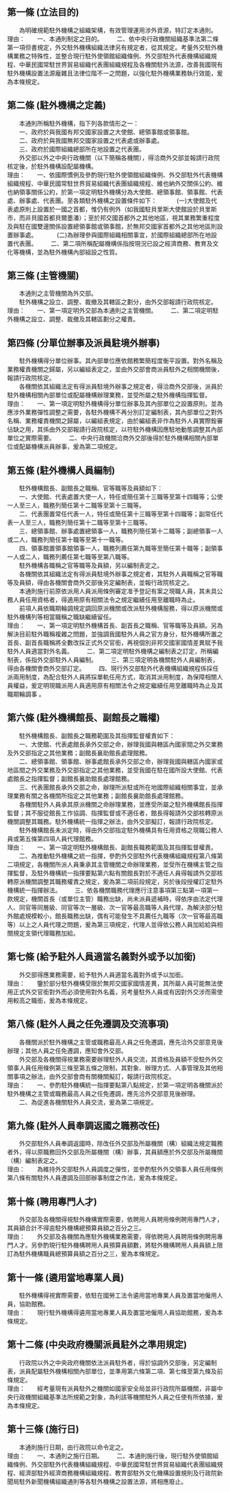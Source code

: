 第一條 (立法目的)
-----------------
　　為明確規範駐外機構之組織架構，有效管理運用涉外資源，特訂定本通則。  
理由：　　一、本通則制定之目的。
　　二、依中央行政機關組織基準法第二條第一項但書規定，外交駐外機構組織法律另有規定者，從其規定。考量外交駐外機構業務之特殊性，並整合現行駐外使領館組織條例、外交部駐外代表機構組織規程、中華民國常駐世界貿易組織代表團組織規程及各機關駐外法源，改善我國現有駐外機構設置法源龐雜且法律位階不一之問題，以強化駐外機構業務執行效能，爰為本條規定。

第二條 (駐外機構之定義)
-----------------------
　　本通則所稱駐外機構，指下列各款情形之一：  
　　一、政府於與我國有邦交國家設置之大使館、總領事館或領事館。  
　　二、政府於與我國無邦交國家設置之代表處或辦事處。  
　　三、政府於國際組織總部所在地設置之代表團。  
　　外交部以外之中央行政機關（以下簡稱各機關），得洽商外交部並報請行政院核定後，於駐外機構設配屬機構。  
理由：　　一、依國際慣例及參酌現行駐外使領館組織條例、外交部駐外代表機構組織規程、中華民國常駐世界貿易組織代表團組織規程、維也納外交關係公約、維也納領事關係公約，於第一項定明駐外機構分為大使館、總領事館、領事館、代表處、辦事處、代表團。至各類駐外機構之設置條件如下：
　　　(一)大使館及代表處原則上設置於一國之首都，惟仍有例外（如我國駐貝里斯大使館設於貝里斯市，而非貝國首都貝爾墨潘）；至於邦交國首都外之其他地區，視其業務繁重程度及與駐在國雙邊關係設置總領事館或領事館，於無邦交國家首都外之其他地區則設置辦事處。
　　　(二)為辦理參與國際組織相關事宜，於國際組織總部所在地設置代表團。
　　二、第二項所稱配屬機構係指按現況已設之經濟商務、教育及文化等機構，並為駐外機構內部組設之性質。

第三條 (主管機關)
-----------------
　　本通則之主管機關為外交部。  
　　駐外機構之設立、調整、裁撤及其轄區之劃分，由外交部報請行政院核定。  
理由：　　一、第一項定明外交部為本通則之主管機關。
　　二、第二項定明駐外機構之設立、調整、裁撤及其轄區劃分之權責。

第四條 (分單位辦事及派員駐境外辦事)
-----------------------------------
　　駐外機構得分單位辦事。其內部單位應依館務繁簡程度衡平設置。對外名稱及業務權責機關之歸屬，另以編組表定之，並由外交部會商派員駐外之相關機關後，報請行政院核定。  
　　各機關依其組織法定有得派員駐境外辦事之規定者，得洽商外交部後，派員於駐外機構相關內部單位或配屬機構辦理業務，並受所屬之駐外機構指揮監督。  
理由：　　一、第一項定明駐外機構得分單位辦事及其內部單位之設置原則。並為應涉外業務彈性調整之需要，各駐外機構不再分別訂定編制表，其內部單位之對外名稱、業務權責機關之歸屬，以編組表規定，由於編組表非作為駐外人員實際銓審佔缺之用，其係由外交部報請行政院核定，以符駐外機構因應駐地動態調整其內部單位之實際需要。
　　二、中央行政機關洽商外交部後得於駐外機構相關內部單位或配屬機構派員辦事，爰為第二項規定。

第五條 (駐外機構人員編制)
-------------------------
　　駐外機構館長、副館長之職稱、官等職等及員額如下：  
　　一、大使館、代表處置大使一人，特任或簡任第十三職等至第十四職等；公使一人至三人，職務列簡任第十二職等至第十三職等。  
　　二、代表團置常任代表一人，特任或簡任第十三職等至第十四職等；副常任代表一人至三人，職務列簡任第十二職等至第十三職等。  
　　三、總領事館、辦事處置總領事一人，職務列簡任第十二職等；副總領事一人或二人，職務列簡任第十職等至第十一職等。  
　　四、領事館置領事館領事一人，職務列薦任第九職等至簡任第十職等；副領事一人或二人，職務列薦任第七職等至第八職等。  
　　駐外機構各職稱之官等職等及員額，另以編制表定之。  
　　各機關依其組織法定有得派員駐境外辦事之規定者，其駐外人員職稱之官等職等及員額，得由各機關會商外交部後另定編制表，並報行政院核定之。  
　　本通則施行前原依派用人員派用條例審定准予登記有案之現職人員，其未具公務人員任用資格者，得適用原有相關法令之規定繼續任用至離職時為止。  
　　前項人員依職期輪調規定調回原派機關或改派駐外機構服務，得以原派機關或駐外機構列等相當職稱之職缺繼續留任。  
理由：　　一、第一項定明駐外機構首長、副首長之職稱、官等職等及員額。另為解決目前駐外職稱複雜之問題，並強調我國駐外人員之官方身分，駐外機構所置之首長、副首長職稱將全數改採正式外交官銜，再視個別非邦交國家國情差異賦予我駐外人員適當對外名義。
　　二、第二項定明駐外機構之編制表之訂定，所稱編制表，係指外交部駐外人員編制。
　　三、第三項定明各機關駐外人員編制表，得由各機關會商外交部訂定。
　　四、現行外交部駐外代表機構組織規程係採任派兩用制度，為配合駐外人員將採單軌任用方式，取消其派用制度，為保障相關人員權益，爰定明現職派用人員適用原有相關法令之規定繼續任用至離職時為止及其職期輪調事
。

第六條 (駐外機構館長、副館長之職權)
-----------------------------------
　　駐外機構館長、副館長之職務範圍及其指揮監督權責如下：  
　　一、大使館、代表處館長承外交部之命，辦理我國與轄區內國家間之外交業務及外交部指定之其他業務；副館長襄助館長處理館務。  
　　二、總領事館、領事館、辦事處館長承外交部之命，辦理我國與轄區內國家或地區間之外交業務及外交部指定之其他業務，並受我國在駐在國所設大使館、代表處館長之指揮監督；副館長襄助館長處理館務。  
　　三、代表團館長承外交部之命，辦理所派駐或所在地國際組織相關事宜，並承理業務有關之各機關所指定之其他業務；副館長襄助館長處理館務。  
　　各機關駐外人員承其原派機關之命辦理業務，並應受所屬之駐外機構館長指揮監督；其不服從館長工作協調、指揮監督或不適任者，館長得報請外交部核轉原派機關調整其職務。駐外機構統一指揮之辦法，由外交部擬訂，報請行政院核定。  
　　駐外機構館長未派定時，得由外交部指定駐外機構具有任用資格之現職公務人員或第五條第四項人員代理館務。  
理由：　　一、第一項定明駐外機構館長、副館長職務範圍及其指揮監督權責。
　　二、為推動駐外機構之統一指揮，參酌外交部駐外代表機構組織規程第八條第二項規定，各機關所派人員秉承其主管機關之命辦理業務，並受所在機構主管之指揮監督，及駐外機構統一指揮要點第六點有關館長對於不適任人員得報請外交部核轉原派機關調整其職務權責之規定，爰為第二項前段規定，另於後段授權訂定駐外機構統一指揮辦法。
　　三、依各機關職務代理應行注意事項第三點第一項第一款規定，機關首長（或單位主管）職務出缺，尚未派員遞補時，得依序由法定代理人、同官等同層級、同官等次一層級、次一官等最高職等人員代理，為解決部分駐外館處規模較小，館長職務出缺，偶有可能發生不具薦任九職等（次一官等最高職等）以上之人員代理之問題，爰為第三項規定，代理人並得依公務人員加給給與相關規定支領代理職務加給。

第七條 (給予駐外人員適當名義對外或予以加銜)
-------------------------------------------
　　外交部得應業務需要，給予駐外人員適當名義對外或予以加銜。  
理由：　　鑒於部分駐外機構受限於無邦交國家國情差異，其所屬人員可能無法使用正式外交官銜對外而必須使用對外名義，另考量駐外人員或有因對外交涉而需使用較高之職銜，爰為本條規定。

第八條 (駐外人員之任免遷調及交流事項)
-------------------------------------
　　各機關派於駐外機構之主管或職務最高人員之任免遷調，應先洽外交部意見後辦理；其他人員之任免遷調，應知會外交部。  
　　外交部及各機關得視業務需要辦理駐外人員交流，其資格及員額不受駐外外交領事人員任用條例第三條至第五條之限制，其對象、辦理方式、人事管理及其他相關事項之辦法，由外交部會商有關機關擬訂，報請行政院核定。  
理由：　　一、參酌駐外機構統一指揮要點第八點規定，於第一項定明各機關派於駐外機構之主管或職務最高人員之任免遷調，應先洽外交部意見後辦理。
　　二、為促進各機關駐外人員交流，爰為第二項規定。

第九條 (駐外人員奉調返國之職務改任)
-----------------------------------
　　外交部駐外人員奉調返國時，除改任外交部及所屬機關（構）組織法規定職務者外，得以原職務回外交部及所屬機關（構）辦事，其員額應於外交部及所屬機關（構）編制表定之。  
理由：　　為維持外交部駐外人員調度之彈性，並參酌駐外外交領事人員任用條例第八條有關駐外人員遷調及回部辦事制度之作法，爰為本條規定。

第十條 (聘用專門人才)
---------------------
　　外交部及各機關得視駐外機構實際需要，依聘用人員聘用條例聘用專門人才，其員額合計不得逾駐外機構總預算員額之百分之三。  
理由：　　外交部及各機關為應駐外機構業務需要，得依聘用人員聘用條例聘用專門人才。另參酌現行駐外機構聘用人員預算員額數，將駐外機構聘用人員員額上限訂為駐外機構職員總預算員額之百分之三，爰為本條規定。

第十一條 (遴用當地專業人員)
---------------------------
　　駐外機構得視實際需要，依駐在國勞工法令遴用當地專業人員及置當地僱用人員，協助館務。  
理由：　　現行駐外機構得遴用當地專業人員及置當地僱用人員協助館務，爰為本條規定。

第十二條 (中央政府機關派員駐外之準用規定)
-----------------------------------------
　　行政院以外之中央政府機關依法派員駐外者，得於協調外交部後，另定編制表，派員配屬駐外機構相關內部單位，並準用第六條第二項、第七條至第九條及前條規定。  
理由：　　經考量現有派員駐外之機關如國家安全局並非行政院所屬機關，非屬中央行政機關組織基準法所規範之對象，為利該等機關駐外人員之任使有所依據，爰為本條規定。

第十三條 (施行日)
-----------------
　　本通則施行日期，由行政院以命令定之。  
理由：　　一、本通則之施行日期。
　　二、本通則施行後，現行駐外使領館組織條例、外交部駐外代表機構組織規程、中華民國常駐世界貿易組織代表團組織規程、經濟部駐外經濟商務機構組織規程、教育部駐外文化機構設置規則及行政院新聞局駐外新聞機構組織通則等各駐外機構之設置法源，將相應廢止。